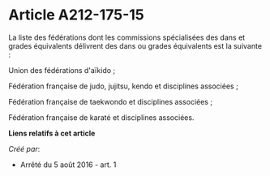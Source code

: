 # Article A212-175-15

La liste des fédérations dont les commissions spécialisées des dans et grades équivalents délivrent des dans ou grades
équivalents est la suivante : 

Union des fédérations d'aïkido ; 

Fédération française de judo, jujitsu, kendo et disciplines associées ; 

Fédération française de taekwondo et disciplines associées ; 

Fédération française de karaté et disciplines associées.

**Liens relatifs à cet article**

_Créé par_:

  - Arrêté du 5 août 2016 - art. 1
